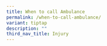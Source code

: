 ```yaml
---
title: When to call Ambulance
permalink: /when-to-call-ambulance/
variant: tiptap
description: ""
third_nav_title: Injury
---
```

